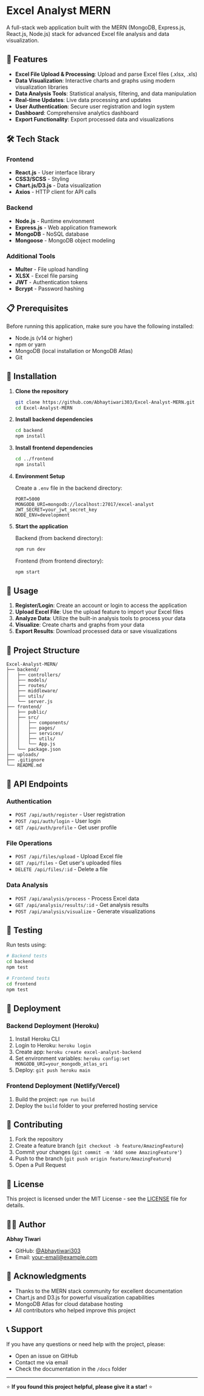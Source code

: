 # Excel Analyst MERN

A full-stack web application built with the MERN (MongoDB, Express.js, React.js, Node.js) stack for advanced Excel file analysis and data visualization.

## 🚀 Features

- **Excel File Upload & Processing**: Upload and parse Excel files (.xlsx, .xls)
- **Data Visualization**: Interactive charts and graphs using modern visualization libraries
- **Data Analysis Tools**: Statistical analysis, filtering, and data manipulation
- **Real-time Updates**: Live data processing and updates
- **User Authentication**: Secure user registration and login system
- **Dashboard**: Comprehensive analytics dashboard
- **Export Functionality**: Export processed data and visualizations

## 🛠️ Tech Stack

### Frontend
- **React.js** - User interface library
- **CSS3/SCSS** - Styling
- **Chart.js/D3.js** - Data visualization
- **Axios** - HTTP client for API calls

### Backend
- **Node.js** - Runtime environment
- **Express.js** - Web application framework
- **MongoDB** - NoSQL database
- **Mongoose** - MongoDB object modeling

### Additional Tools
- **Multer** - File upload handling
- **XLSX** - Excel file parsing
- **JWT** - Authentication tokens
- **Bcrypt** - Password hashing

## 📋 Prerequisites

Before running this application, make sure you have the following installed:

- Node.js (v14 or higher)
- npm or yarn
- MongoDB (local installation or MongoDB Atlas)
- Git

## 🔧 Installation

1. **Clone the repository**
   ```bash
   git clone https://github.com/Abhaytiwari303/Excel-Analyst-MERN.git
   cd Excel-Analyst-MERN
   ```

2. **Install backend dependencies**
   ```bash
   cd backend
   npm install
   ```

3. **Install frontend dependencies**
   ```bash
   cd ../frontend
   npm install
   ```

4. **Environment Setup**
   
   Create a `.env` file in the backend directory:
   ```env
   PORT=5000
   MONGODB_URI=mongodb://localhost:27017/excel-analyst
   JWT_SECRET=your_jwt_secret_key
   NODE_ENV=development
   ```

5. **Start the application**
   
   Backend (from backend directory):
   ```bash
   npm run dev
   ```
   
   Frontend (from frontend directory):
   ```bash
   npm start
   ```

## 🚀 Usage

1. **Register/Login**: Create an account or login to access the application
2. **Upload Excel File**: Use the upload feature to import your Excel files
3. **Analyze Data**: Utilize the built-in analysis tools to process your data
4. **Visualize**: Create charts and graphs from your data
5. **Export Results**: Download processed data or save visualizations

## 📁 Project Structure

```
Excel-Analyst-MERN/
├── backend/
│   ├── controllers/
│   ├── models/
│   ├── routes/
│   ├── middleware/
│   ├── utils/
│   └── server.js
├── frontend/
│   ├── public/
│   ├── src/
│   │   ├── components/
│   │   ├── pages/
│   │   ├── services/
│   │   ├── utils/
│   │   └── App.js
│   └── package.json
├── uploads/
├── .gitignore
└── README.md
```

## 🔗 API Endpoints

### Authentication
- `POST /api/auth/register` - User registration
- `POST /api/auth/login` - User login
- `GET /api/auth/profile` - Get user profile

### File Operations
- `POST /api/files/upload` - Upload Excel file
- `GET /api/files` - Get user's uploaded files
- `DELETE /api/files/:id` - Delete a file

### Data Analysis
- `POST /api/analysis/process` - Process Excel data
- `GET /api/analysis/results/:id` - Get analysis results
- `POST /api/analysis/visualize` - Generate visualizations

## 🧪 Testing

Run tests using:
```bash
# Backend tests
cd backend
npm test

# Frontend tests  
cd frontend
npm test
```

## 🚀 Deployment

### Backend Deployment (Heroku)
1. Install Heroku CLI
2. Login to Heroku: `heroku login`
3. Create app: `heroku create excel-analyst-backend`
4. Set environment variables: `heroku config:set MONGODB_URI=your_mongodb_atlas_uri`
5. Deploy: `git push heroku main`

### Frontend Deployment (Netlify/Vercel)
1. Build the project: `npm run build`
2. Deploy the `build` folder to your preferred hosting service

## 🤝 Contributing

1. Fork the repository
2. Create a feature branch (`git checkout -b feature/AmazingFeature`)
3. Commit your changes (`git commit -m 'Add some AmazingFeature'`)
4. Push to the branch (`git push origin feature/AmazingFeature`)
5. Open a Pull Request

## 📝 License

This project is licensed under the MIT License - see the [LICENSE](LICENSE) file for details.

## 👨‍💻 Author

**Abhay Tiwari**
- GitHub: [@Abhaytiwari303](https://github.com/Abhaytiwari303)
- Email: [your-email@example.com](abhay3032003@gmail.com)

## 🙏 Acknowledgments

- Thanks to the MERN stack community for excellent documentation
- Chart.js and D3.js for powerful visualization capabilities
- MongoDB Atlas for cloud database hosting
- All contributors who helped improve this project

## 📞 Support

If you have any questions or need help with the project, please:
- Open an issue on GitHub
- Contact me via email
- Check the documentation in the `/docs` folder

---

⭐ **If you found this project helpful, please give it a star!** ⭐
